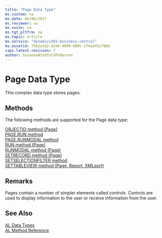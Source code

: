 ```yaml
---
title: "Page Data Type"
ms.custom: na
ms.date: 06/08/2017
ms.reviewer: na
ms.suite: na
ms.tgt_pltfrm: na
ms.topic: article
ms.service: "dynamics365-business-central"
ms.assetid: 75b2a3a2-d2e6-4099-980c-1f4a343c79b6
caps.latest.revision: 7
author: SusanneWindfeldPedersen
---
```

# Page Data Type
This complex data type stores pages.  

## Methods
The following methods are supported for the Page data type:

[OBJECTID method (Page)](../methods/devenv-objectid-method-page.md)   
[PAGE.RUN method](../methods/devenv-page-run-method.md)   
[PAGE.RUNMODAL method](../methods/devenv-page-runmodal-method.md)   
[RUN method (Page)](../methods/devenv-run-method-page.md)   
[RUNMODAL method (Page)](../methods/devenv-runmodal-method-page.md)   
[SETRECORD method (Page)](../methods/devenv-setrecord-method-page.md)   
[SETSELECTIONFILTER method](../methods/devenv-setselectionfilter-method.md)   
[SETTABLEVIEW method (Page, Report, XMLport)](../methods/devenv-settableview-method-page-report-xmlport.md)   
<!--[UPDATE](../../dynamics-nav/UPDATE.md)-->

## Remarks  
 Pages contain a number of simpler elements called controls. Controls are used to display information to the user or receive information from the user.  

## See Also
[AL Data Types](devenv-al-data-types.md)  
[AL Method Reference](../methods/devenv-al-method-reference.md)  
 